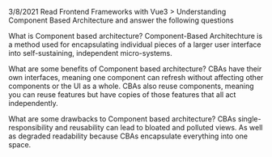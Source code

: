 3/8/2021
Read Frontend Frameworks with Vue3 > Understanding Component Based Architecture and answer the following questions

What is Component based architecture?
Component-Based Architechture is a method used for encapsulating individual pieces of a larger user interface into self-sustaining, independent micro-systems.

What are some benefits of Component based architecture?
CBAs have their own interfaces, meaning one component can refresh without affecting other components or the UI as a whole. CBAs also reuse components, meaning you can reuse features but have copies of those features that all act independently.

What are some drawbacks to Component based architecture?
CBAs single-responsibility and reusability can lead to bloated and polluted views. As well as degraded readability because CBAs encapsulate everything into one space.